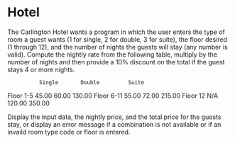 # Hotel

The Carlington Hotel wants a program in which the user enters the type of room a guest wants (1 for single, 2 for double, 3 for suite), the floor desired (1 through 12), and the number of nights the guests will stay (any number is valid). Compute the nightly rate from the following table, multiply by the number of nights and then provide a 10% discount on the total if the guest stays 4 or more nights. 
              
              Single       Double         Suite 
Floor 1-5      45.00        60.00         130.00
Floor 6-11     55.00        72.00         215.00
Floor 12       N/A         120.00         350.00

Display the input data, the nightly price, and the total price for the guests stay, or display an error message if a combination is not available or if an invaild room type code or floor is entered. 